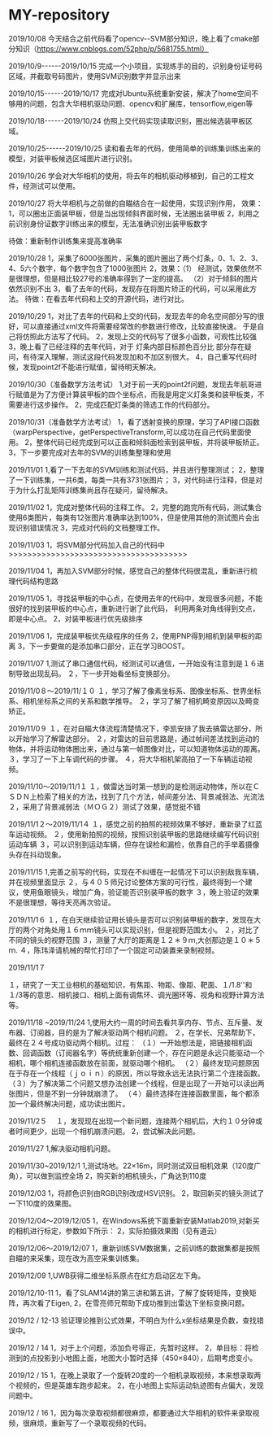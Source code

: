 # MY-repository

2019/10/08
今天结合之前代码看了opencv--SVM部分知识，晚上看了cmake部分知识（https://www.cnblogs.com/52php/p/5681755.html）

2019/10/9------2019/10/15
完成一个小项目，实现练手的目的，识别身份证号码区域，并截取号码图片，使用SVM识别数字并显示出来


2019/10/15------2019/10/17
完成对Ubuntu系统重新安装，解决了home空间不够用的问题，包含大华相机驱动问题、opencv和扩展库，tensorflow,eigen等

2019/10/18------2019/10/24
仿照上交代码实现读取识别，圈出候选装甲板区域。


2019/10/25------2019/10/25
读和看去年的代码，使用简单的训练集训练出来的模型，对装甲板候选区域图片进行识别。


2019/10/26
学会对大华相机的使用，将去年的相机驱动移植到，自己的工程文件，经测试可以使用。


2019/10/27
将大华相机与之前做的自瞄结合在一起使用，实现识别作用，
效果：1，可以圈出正面装甲板，但是当出现倾斜界面时候，无法圈出装甲板
     2，利用之前识别身份证数字训练出来的模型，无法准确识别出装甲板数字
     
待做：重新制作训练集来提高准确率

2019/10/28
1，采集了6000张图片，采集的图片圈出了两个灯条，0、1、2、3、4、5六个数字，每个数字包含了1000张图片
2，效果：（1） 经测试，效果依然不是很理想，但是相比较27号的准确率得到了一定的提高。
        （2）对于倾斜的图片依然识别不出
3，看了去年的代码，发现存在将图片矫正的代码，可以采用此方法。
待做：在看去年代码和上交的开源代码，进行对比。


2019/10/29
1，对比了去年的代码和上交的代码，发现去年的命名空间部分写的很好，可以直接通过xml文件将需要经常改的参数进行修改，比较直接快速。
   于是自己将仿照此方法写了代码。
2，发现上交的代码写了很多小函数，可观性比较强
3，晚上看了已经注释的去年代码，对于 灯条内部目标颜色百分比 部分存在疑问，有待深入理解，测试这段代码发现加和不加区别很大。
4，自己重写代码时候，发现point2f不能进行赋值，留待明天解决。

2019/10/30（准备数学方法考试）
1,对于前一天的point2f问题，发现去年航哥进行赋值是为了方便计算装甲板的四个坐标点，而我是用定义灯条类和装甲板类，不需要进行这步操作。
2，完成匹配灯条类的筛选工作的代码部分。

2019/10/31（准备数学方法考试）
1，看了透射变换的原理，学习了API接口函数（warpPerspective，getPerspectiveTransform,可以成功在自己代码里面使用。
2，整体代码已经完成到可以正面和倾斜面检索到装甲板，并将装甲板矫正。
3，下一步要完成对去年的SVM的训练集整理和使用

2019/11/01
1,看了一下去年的SVM训练和测试代码，并且进行整理测试；
2，整理了一下训练集，一共6类，每类一共有3731张图片；
3，对代码进行注释，但是对于为什么打乱矩阵训练集尚且存在疑问，留待解决。


2019/11/02
1，完成对整体代码的注释工作。
2，完整的跑完所有代码，测试集合使用6类图片，每类有12张图片准确率达到100%，但是使用其他的测试图片会出现识别错误情况
3，完成对代码的文档整理工作。

2019/11/03
1，将SVM部分代码加入自己的代码中>>>>>>>>>>>>>>>>>>>>>>>>>>>>>>>>>>>>>>


2019/11/04
1，再加入SVM部分时候，感觉自己的整体代码很混乱，重新进行梳理代码结构思路

2019/11/05
1，寻找装甲板的中心点，在使用去年的代码中，发现很多问题，不能很好的找到装甲板的中心点，重新进行谢了此代码，
利用两条对角线得到交点，即是中心点。
2，对装甲板进行优先级排序

2019/11/06
1，完成装甲板优先级程序的任务
2，使用PNP得到相机到装甲板的距离
3，下一步要做的是添加串口部分，正在学习BOOST。


2019/11/07
1,测试了串口通信代码，经测试可以通信，一开始没有注意到是１６进制导致出现乱码。
２，下一步开始看坐标变换部分。


2019/11/0８～2019/11/１０
１，学习了解了像素坐标系、图像坐标系、世界坐标系、相机坐标系之间的关系和数学推导。
２，学习了解了相机畸变原因以及畸变矫正。

2019/11/0９
１，在对自瞄大体流程清楚情况下，李凯安排了我去搞雷达部分，所以开始学习了解雷达部分。
２，对雷达的目前思路是，通过帧间差法找到运动的物体，并将运动物体圈出来，通过与第一帧图像对比，可以知道物体运动的距离。
３，学习了一下上车调代码的步骤。
４，将大华相机架高拍了一下车辆运动视频。

2019/11/10～2019/11/1１
１，做雷达当时第一想到的是检测运动物体，所以在ＣＳＤＮ上检索了相关的方法，找到了几个方法，帧间差分法、背景减弱法、光流法
２，采用了背景减弱法（ＭＯＧ２）测试了效果，感觉挺不错

2019/11/1２～2019/11/1４
１，感觉之前的拍照的视频效果不够好，重新录了红蓝车运动视频。
２，使用新拍照的视频，按照识别装甲板的思路继续编写代码识别运动车辆
３，可以识别到运动车辆，但存在误检和漏检，依靠自己的手举着摄像头存在抖动现象。

2019/11/15
1,完善之前写的代码，实现在不纠缠在一起情况下可以识别敌我车辆，并在视频里面显示
２，与４０５师兄讨论整体方案的可行性，最终得到一个建议，使用鱼眼镜头，增加广角，验证能否识别装甲板的数字
３，晚上验证的效果不是很理想，等待天亮再次验证。

2019/11/1６
１，在白天继续验证用长镜头是否可以识别装甲板的数字，发现在大厅的两个对角处用１６ｍｍ镜头可以实现识别，但是视野范围太小。
２，对比了不同的镜头的视野范围
３，测量了大厅的距离是１２＊９ｍ,大创那边是１０＊５ｍ.
４，陈玮泽请机械的帮忙打印了一个固定可动装置来录制视频。

2019/11/1７

１，研究了一天工业相机的基础知识，有焦距、物距、像距、靶面、１/1.8''和１/3等的意思、相机接口、相机上面有调焦环、调光圈环等、视角和视野计算方法等。

2019/11/18 ~2019/11/24
1,使用大约一周的时间去看共享内存、节点、互斥量、发布器、订阅器，目的是为了解决驱动两个相机问题。
２，在学长、兄弟帮助下，最终在２４号成功驱动两个相机。过程：
（１）一开始想法是，把链接相机函数、回调函数（订阅器名字）等统统重新创建一个，存在问题是永远只能驱动一个相机，哪个相机连接函数放在前面，就驱动哪个相机。
（２）最终发现问题原因在于存在一个线程（ｊｏｉｎ）的原因，所以导致永远无法执行第二个连接函数。
（３）为了解决第二个问题又想办法创建一个线程，但是出现了一开始可以读出两张图片，但是不到一分钟就崩溃了。
（４）最终选择在连接函数里面，每个都添加一个最终解决问题，成功读出图片。
　
 
 2019/11/2５　
１，发现现在出现一个新问题，连接两个相机后，大约１０分钟或者时间更少，出现一个相机崩溃问题。
2，尝试解决此问题。

2019/11/27
1,解决驱动相机问题。

2019/11/30~2019/12/1
1,测试场地。22×16m，同时测试双目相机效果（120度广角），可以做到监控全场
2，购买新的相机镜头，广角达到110度

2019/12/03
1，将颜色识别由RGB识别改成HSV识别。
2，取回新买的镜头测试了一下110度的效果图。


2019/12/04～2019/12/05
1，在Windows系统下面重新安装Matlab2019,对新买的相机进行标定，参数如下所示：
2，实际拍摄效果图（见有道云）


2019/12/06～2019/12/07
1，重新训练SVM数据集，之前训练的数据集都是按照自瞄的来采集，现在改为高空采集训练集。

2019/12/09
1,UWB获得二维坐标系原点在红方启动区左下角。

2019/12/10-11
1，看了SLAM14讲的第三讲和第五讲，了解了旋转矩阵，变换矩阵，再次看了Eigen,
2，在雪亮师兄帮助下成功推到出雷达下坐标变换问题。

2019/12 / 12-13
验证理论推到公式效果，不明白为什么x坐标结果是负数，查找错误中。
 
2019/12 / 14
1，对于上个问题，添加负号得正，先暂时这样。
2，单目标：将检测到的点投影到小地图上面，地图大小暂时选择（450×840），后期考虑变小。
 
2019/12 / 15
1，在晚上录取了一个旋转20度的一个相机录取视频，本来想录取两个视频的，但是英雄车跑步起来。
2，在小地图上实际运动轨迹图有点偏大，发现问题中。

 
2019/12 / 16
1，因为每次录取视频都很麻烦，都要通过大华相机的软件来录取视频，很麻烦，重新写了一个录取视频的代码。
